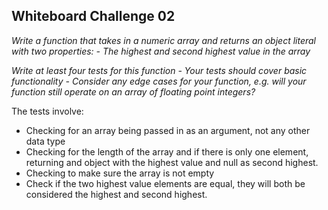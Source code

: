 ## Whiteboard Challenge 02

*Write a function that takes in a numeric array and returns an object literal with two properties: - The highest and second highest value in the array*

*Write at least four tests for this function - Your tests should cover basic functionality - Consider any edge cases for your function, e.g. will your function still operate on an array of floating point integers?*

The tests involve:
* Checking for an array being passed in as an argument, not any other data type
* Checking for the length of the array and if there is only one element, returning and object with the highest value and null as second highest.
* Checking to make sure the array is not empty
* Check if the two highest value elements are equal, they will both be considered the highest and second highest. 
